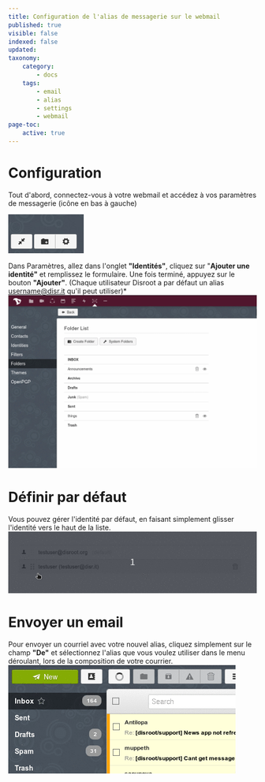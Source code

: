 ```yaml
---
title: Configuration de l'alias de messagerie sur le webmail
published: true
visible: false
indexed: false
updated:
taxonomy:
    category:
        - docs
    tags:
        - email
        - alias
        - settings
        - webmail
page-toc:
    active: true
---
```


# Configuration
Tout d'abord, connectez-vous à votre webmail et accédez à vos paramètres de messagerie (icône en bas à gauche)

![](en/settings1.png)

Dans Paramètres, allez dans l'onglet **"Identités"**, cliquez sur "**Ajouter une identité"** et remplissez le formulaire. Une fois terminé, appuyez sur le bouton **"Ajouter"**.
(Chaque utilisateur Disroot a par défaut un alias username@disr.it qu'il peut utiliser)*
![](en/identity_add.gif)

# Définir par défaut
Vous pouvez gérer l'identité par défaut, en faisant simplement glisser l'identité vers le haut de la liste.
![](en/identity_default.gif)

# Envoyer un email
Pour envoyer un courriel avec votre nouvel alias, cliquez simplement sur le champ **"De"** et sélectionnez l'alias que vous voulez utiliser dans le menu déroulant, lors de la composition de votre courrier.
![](en/identity_send.gif)
